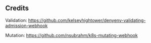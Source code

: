 ## Credits

Validation: https://github.com/kelseyhightower/denyenv-validating-admission-webhook

Mutation: https://github.com/nsubrahm/k8s-mutating-webhook

